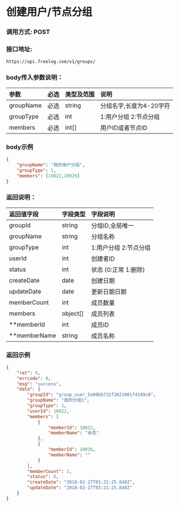 # 创建用户/节点分组

### 调用方式: POST

### 接口地址:

```
https://api.freelog.com/v1/groups/
```

### body传入参数说明：

| 参数 | 必选 | 类型及范围 | 说明 |
| :--- | :--- | :--- | :--- |
|groupName|必选|string|分组名字,长度为4-20字符
|groupType|必选|int| 1:用户分组 2:节点分组|
|members|必选|int[]| 用户ID或者节点ID |


### body示例

```json
{
	"groupName": "我的用户分组",
	"groupType": 1,
	"members": [10022,10026]
}
```

### 返回说明：

| 返回值字段 | 字段类型 | 字段说明 |
| :--- | :--- | :--- |
| groupId | string | 分组ID,全局唯一 |
| groupName | string | 分组名称 |
| groupType| int | 1:用户分组 2:节点分组|
| userId | int | 创建者ID |
| status | int | 状态 (0:正常 1:删除) |
| createDate | date | 创建日期 |
| updateDate | date | 更新日期日期 |
| memberCount | int | 成员数量 |
| members | object[] | 成员列表 |
| **memberId | int | 成员ID |
| **memberName | string | 成员名称 |



### 返回示例

```json
{
    "ret": 0,
    "errcode": 0,
    "msg": "success",
    "data": {
        "groupId": "group_user_5a98bb732f3621001f4189c8",
        "groupName": "我的分组1",
        "groupType": 1,
        "userId": 10022,
        "members": [
            {
                "memberId": 10022,
                "memberName": "余亮"
            },
            {
                "memberId": 10026,
                "memberName": ""
            }
        ],
        "memberCount": 2,
        "status": 0,
        "createDate": "2018-02-27T03:21:25.848Z",
        "updateDate": "2018-02-27T03:21:25.848Z"
    }
}
```
